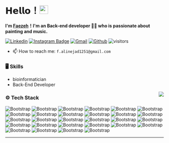 # 𝗛𝗲𝗹𝗹𝗼！<img src="https://user-images.githubusercontent.com/5679180/79618120-0daffb80-80be-11ea-819e-d2b0fa904d07.gif" width="27px"> 

**I'm [Faezeh](https://github.com/fazialnjd)！I'm an Back-end developer 👨‍💻 who is passionate about painting and music.**

[![Linkedin](https://img.shields.io/badge/-LinkedIn-blue?style=flat&logo=Linkedin&logoColor=white)](https://www.linkedin.com/in/faezehalinejad/)
[![Instagram Badge](https://img.shields.io/badge/-Instagram-purple?logo=instagram&logoColor=white&link=https://instagram.com/faezehalnjd/)](https://www.instagram.com/faezehalnjd)
[![Gmail](https://img.shields.io/badge/-Gmail-c14438?style=flat&logo=Gmail&logoColor=white)](mailto:f.alinejad1251@gmail.com)
[![Github](https://img.shields.io/github/followers/fazialnjd?label=Follow&style=social)](https://github.com/fazialnjd)
![visitors](https://visitor-badge.laobi.icu/badge?page_id=fazialnjd)

- 📫 How to reach me: `f.alinejad1251@gmail.com`


### 🖥 Skills

- bioinformatician
- Back-End Developer

<img align="right" src="https://github-readme-stats.vercel.app/api?username=fazialnjd&show_icons=true&hide_border=true">

### ⚙️ Tech Stack

![Bootstrap](https://img.shields.io/badge/-Python-05122A?style=flat-square&logo=Python&color=353535) ![Bootstrap](https://img.shields.io/badge/-Docker-05122A?style=flat-square&logo=Docker&color=353535)
![Bootstrap](https://img.shields.io/badge/-Ubuntu-05122A?style=flat-square&logo=Ubuntu&color=353535) ![Bootstrap](https://img.shields.io/badge/-Git-05122A?style=flat-square&logo=Git&color=353535) 
![Bootstrap](https://img.shields.io/badge/-Rest%20Api-05122A?style=flat-square&logo=Rest-Api&color=353535)
![Bootstrap](https://img.shields.io/badge/-PostgreSQL-05122A?style=flat-square&logo=PostgreSQL&color=353535) ![Bootstrap](https://img.shields.io/badge/-SQL%20Server-05122A?style=flat-square&logo=Microsoft-SQL-Server&color=353535) 
![Bootstrap](https://img.shields.io/badge/-CICD-05122A?style=flat-square&logo=circleci&color=353535) ![Bootstrap](https://img.shields.io/badge/-Pm2-05122A?style=flat-square&logo=Pm2&color=353535)  ![Bootstrap](https://img.shields.io/badge/-Pandas-05122A?style=flat-square&logo=Pandas&color=353535) 
![Bootstrap](https://img.shields.io/badge/-Numpy-05122A?style=flat-square&logo=Numpy&color=353535) ![Bootstrap](https://img.shields.io/badge/-Monitoring-05122A?style=flat-square&logo=Monitoring&color=353535) 
![Bootstrap](https://img.shields.io/badge/-Postman-05122A?style=flat-square&logo=Postman&color=353535) ![Bootstrap](https://img.shields.io/badge/-Django-05122A?style=flat-square&logo=Django&color=353535) 
![Bootstrap](https://img.shields.io/badge/-Insomnia-05122A?style=flat-square&logo=Insomnia&color=353535) ![Bootstrap](https://img.shields.io/badge/-PyCharm-05122A?style=flat-square&logo=PyCharm&color=353535)
![Bootstrap](https://img.shields.io/badge/-Clean%20Code-05122A?style=flat-square&logo=Clean-Code&color=353535) ![Bootstrap](https://img.shields.io/badge/-NGINX-05122A?style=flat-square&logo=NGINX&color=353535)
![Bootstrap](https://img.shields.io/badge/-Elasticsearch-05122A?style=flat-square&logo=Elasticsearch&color=353535) ![Bootstrap](https://img.shields.io/badge/-Redis-05122A?style=flat-square&logo=Redis&color=353535)
![Bootstrap](https://img.shields.io/badge/-Testing-05122A?style=flat-square&logo=Testing&color=353535) ![Bootstrap](https://img.shields.io/badge/-Login%20Control-05122A?style=flat-square&logo=Login-Control&color=353535)
![Bootstrap](https://img.shields.io/badge/-HTML5-05122A?style=flat-square&logo=HTML5&color=353535) ![Bootstrap](https://img.shields.io/badge/-CSS3-05122A?style=flat-square&logo=CSS3&color=353535)
![Bootstrap](https://img.shields.io/badge/-Scrapy-05122A?style=flat-square&logo=Scrapy&color=353535)
![Bootstrap](https://img.shields.io/badge/-Selenium-05122A?style=flat-square&logo=Selenium&color=353535) ![Bootstrap](https://img.shields.io/badge/-Beautiful%20Soup-05122A?style=flat-square&logo=Beautiful-Soup&color=353535) 
![Bootstrap](https://img.shields.io/badge/-Jira-05122A?style=flat-square&logo=Jira&color=353535)


---
